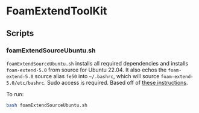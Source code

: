 # FoamExtendToolKit

## Scripts

### foamExtendSourceUbuntu.sh
`foamExtendSourceUbuntu.sh` installs all required dependencies and installs `foam-extend-5.0` from source for Ubuntu 22.04. It also echos the `foam-extend-5.0` source alias `fe50` into `~/.bashrc`, which will source `foam-extend-5.0/etc/bashrc`. Sudo access is required. Based off of [these instructions](https://sourceforge.net/p/foam-extend/foam-extend-5.0/ci/master/tree/doc/buildInstructions/Debian/Ubuntu/Ubuntu_22.04).

To run:

```bash
bash foamExtendSourceUbuntu.sh
```